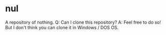 # nul
A repository of nothing. Q: Can I clone this repository? A: Feel free to do so! But I don't think you can clone it in Windows / DOS OS.
